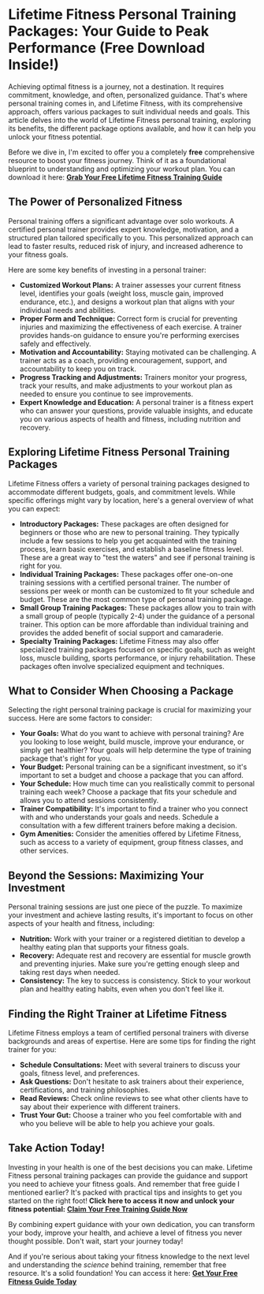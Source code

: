 # Lifetime Fitness Personal Training Packages: Your Guide to Peak Performance (Free Download Inside!)

Achieving optimal fitness is a journey, not a destination. It requires commitment, knowledge, and often, personalized guidance. That's where personal training comes in, and Lifetime Fitness, with its comprehensive approach, offers various packages to suit individual needs and goals. This article delves into the world of Lifetime Fitness personal training, exploring its benefits, the different package options available, and how it can help you unlock your fitness potential.

Before we dive in, I'm excited to offer you a completely **free** comprehensive resource to boost your fitness journey.  Think of it as a foundational blueprint to understanding and optimizing your workout plan. You can download it here: [**Grab Your Free Lifetime Fitness Training Guide**](https://udemywork.com/lifetime-fitness-personal-training-packages)

## The Power of Personalized Fitness

Personal training offers a significant advantage over solo workouts. A certified personal trainer provides expert knowledge, motivation, and a structured plan tailored specifically to you. This personalized approach can lead to faster results, reduced risk of injury, and increased adherence to your fitness goals.

Here are some key benefits of investing in a personal trainer:

*   **Customized Workout Plans:** A trainer assesses your current fitness level, identifies your goals (weight loss, muscle gain, improved endurance, etc.), and designs a workout plan that aligns with your individual needs and abilities.
*   **Proper Form and Technique:** Correct form is crucial for preventing injuries and maximizing the effectiveness of each exercise. A trainer provides hands-on guidance to ensure you're performing exercises safely and effectively.
*   **Motivation and Accountability:** Staying motivated can be challenging. A trainer acts as a coach, providing encouragement, support, and accountability to keep you on track.
*   **Progress Tracking and Adjustments:** Trainers monitor your progress, track your results, and make adjustments to your workout plan as needed to ensure you continue to see improvements.
*   **Expert Knowledge and Education:** A personal trainer is a fitness expert who can answer your questions, provide valuable insights, and educate you on various aspects of health and fitness, including nutrition and recovery.

## Exploring Lifetime Fitness Personal Training Packages

Lifetime Fitness offers a variety of personal training packages designed to accommodate different budgets, goals, and commitment levels. While specific offerings might vary by location, here's a general overview of what you can expect:

*   **Introductory Packages:** These packages are often designed for beginners or those who are new to personal training. They typically include a few sessions to help you get acquainted with the training process, learn basic exercises, and establish a baseline fitness level. These are a great way to "test the waters" and see if personal training is right for you.
*   **Individual Training Packages:** These packages offer one-on-one training sessions with a certified personal trainer. The number of sessions per week or month can be customized to fit your schedule and budget. These are the most common type of personal training package.
*   **Small Group Training Packages:** These packages allow you to train with a small group of people (typically 2-4) under the guidance of a personal trainer. This option can be more affordable than individual training and provides the added benefit of social support and camaraderie.
*   **Specialty Training Packages:** Lifetime Fitness may also offer specialized training packages focused on specific goals, such as weight loss, muscle building, sports performance, or injury rehabilitation. These packages often involve specialized equipment and techniques.

## What to Consider When Choosing a Package

Selecting the right personal training package is crucial for maximizing your success. Here are some factors to consider:

*   **Your Goals:** What do you want to achieve with personal training? Are you looking to lose weight, build muscle, improve your endurance, or simply get healthier? Your goals will help determine the type of training package that's right for you.
*   **Your Budget:** Personal training can be a significant investment, so it's important to set a budget and choose a package that you can afford.
*   **Your Schedule:** How much time can you realistically commit to personal training each week? Choose a package that fits your schedule and allows you to attend sessions consistently.
*   **Trainer Compatibility:** It's important to find a trainer who you connect with and who understands your goals and needs. Schedule a consultation with a few different trainers before making a decision.
*   **Gym Amenities:** Consider the amenities offered by Lifetime Fitness, such as access to a variety of equipment, group fitness classes, and other services.

## Beyond the Sessions: Maximizing Your Investment

Personal training sessions are just one piece of the puzzle. To maximize your investment and achieve lasting results, it's important to focus on other aspects of your health and fitness, including:

*   **Nutrition:** Work with your trainer or a registered dietitian to develop a healthy eating plan that supports your fitness goals.
*   **Recovery:** Adequate rest and recovery are essential for muscle growth and preventing injuries. Make sure you're getting enough sleep and taking rest days when needed.
*   **Consistency:** The key to success is consistency. Stick to your workout plan and healthy eating habits, even when you don't feel like it.

## Finding the Right Trainer at Lifetime Fitness

Lifetime Fitness employs a team of certified personal trainers with diverse backgrounds and areas of expertise. Here are some tips for finding the right trainer for you:

*   **Schedule Consultations:** Meet with several trainers to discuss your goals, fitness level, and preferences.
*   **Ask Questions:** Don't hesitate to ask trainers about their experience, certifications, and training philosophies.
*   **Read Reviews:** Check online reviews to see what other clients have to say about their experience with different trainers.
*   **Trust Your Gut:** Choose a trainer who you feel comfortable with and who you believe will be able to help you achieve your goals.

## Take Action Today!

Investing in your health is one of the best decisions you can make.  Lifetime Fitness personal training packages can provide the guidance and support you need to achieve your fitness goals. And remember that free guide I mentioned earlier? It's packed with practical tips and insights to get you started on the right foot!  **Click here to access it now and unlock your fitness potential:** [**Claim Your Free Training Guide Now**](https://udemywork.com/lifetime-fitness-personal-training-packages)

By combining expert guidance with your own dedication, you can transform your body, improve your health, and achieve a level of fitness you never thought possible. Don't wait, start your journey today!

And if you're serious about taking your fitness knowledge to the next level and understanding the *science* behind training, remember that free resource. It's a solid foundation! You can access it here:  [**Get Your Free Fitness Guide Today**](https://udemywork.com/lifetime-fitness-personal-training-packages)
